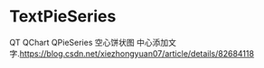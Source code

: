 # TextPieSeries
QT QChart QPieSeries 空心饼状图 中心添加文字.https://blog.csdn.net/xiezhongyuan07/article/details/82684118
